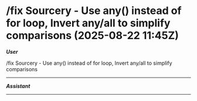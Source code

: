<!-- Generated by SpecStory -->

# /fix Sourcery - Use any() instead of for loop, Invert any/all to simplify comparisons (2025-08-22 11:45Z)

_**User**_

/fix Sourcery - Use any() instead of for loop, Invert any/all to simplify comparisons

---

_**Assistant**_



---

